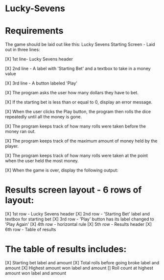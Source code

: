 # Lucky-Sevens

 # Requirements
The game should be laid out like this:
Lucky Sevens Starting Screen - Laid out in three lines:

[X] 1st line- Lucky Sevens header

[X] 2nd line - A label with 'Starting Bet' and a textbox to take in a money value

[X] 3rd line - A button labeled 'Play'

[X] The program asks the user how many dollars they have to bet.

[X] If the starting bet is less than or equal to 0, display an error message.

[X] When the user clicks the Play button, the program then rolls the dice              repeatedly until all the money is gone.

[X] The program keeps track of how many rolls were taken before the money ran out.

[X] The program keeps track of the maximum amount of money held by the player.

[X] The program keeps track of how many rolls were taken at the point when the user    held the most money.

[X] When the game is over, display the following output:

# Results screen layout - 6 rows of layout:
[X] 1st row - Lucky Sevens header
[X] 2nd row - 'Starting Bet' label and textbox for starting bet
[X] 3rd row - 'Play' button has its label changed to 'Play Again'
[X] 4th row - horizontal rule
[X] 5th row - Results header
[X] 6th row - Table of results

# The table of results includes:
[X] Starting bet label and amount
[X] Total rolls before going broke label and amount
[X] Highest amount won label and amount
[] Roll count at highest amount won label and amount




